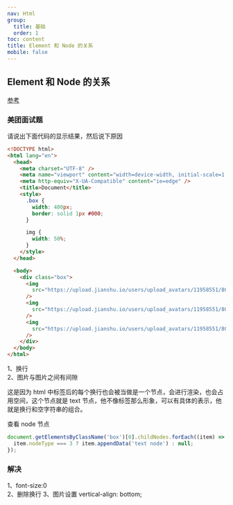 ```yaml
---
nav: Html
group:
  title: 基础
  order: 1
toc: content
title: Element 和 Node 的关系
mobile: false
---
```


## Element 和 Node 的关系

<a target="_blank" href="https://blog.csdn.net/zz_jesse/article/details/102815299">参考</a>

### 美团面试题

请说出下面代码的显示结果，然后说下原因

```html
<!DOCTYPE html>
<html lang="en">
  <head>
    <meta charset="UTF-8" />
    <meta name="viewport" content="width=device-width, initial-scale=1.0" />
    <meta http-equiv="X-UA-Compatible" content="ie=edge" />
    <title>Document</title>
    <style>
      .box {
        width: 400px;
        border: solid 1px #000;
      }

      img {
        width: 50%;
      }
    </style>
  </head>

  <body>
    <div class="box">
      <img
        src="https://upload.jianshu.io/users/upload_avatars/11958551/8060363d-c486-4457-9a35-8bd8975a73cb.jpg?imageMogr2/auto-orient/strip|imageView2/1/w/240/h/240"
      />
      <img
        src="https://upload.jianshu.io/users/upload_avatars/11958551/8060363d-c486-4457-9a35-8bd8975a73cb.jpg?imageMogr2/auto-orient/strip|imageView2/1/w/240/h/240"
      />
      <img
        src="https://upload.jianshu.io/users/upload_avatars/11958551/8060363d-c486-4457-9a35-8bd8975a73cb.jpg?imageMogr2/auto-orient/strip|imageView2/1/w/240/h/240"
      />
    </div>
  </body>
</html>
```

1、换行  
2、图片与图片之间有间隙

这是因为 html 中标签后的每个换行也会被当做是一个节点，会进行渲染，也会占用空间，这个节点就是 text 节点，他不像标签那么形象，可以有具体的表示，他就是换行和空字符串的组合。

查看 node 节点

```js
document.getElementsByClassName('box')[0].childNodes.forEach((item) => {
  item.nodeType === 3 ? item.appendData('text node') : null;
});
```

### 解决

1、font-size:0  
2、删除换行
3、图片设置 vertical-align: bottom;
